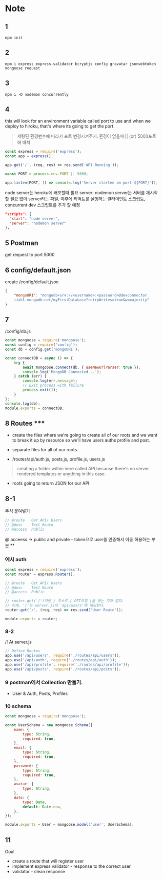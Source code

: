 # Note

## 1

```shell
npm init
```

## 2

```shell
npm i express express-validator bcryptjs config gravatar jsonwebtoken mongoose request
```

## 3

```shell
npm i -D nodemon concurrently
```

## 4

this will look for an environment variable called port to use and when we deploy to hiroku, that's where its going to get the port.

> 세팅된 환경변수에 따라서 포트 변경시켜주기. 환경이 없을때 || (or) 5000포트에 배치

```javascript
const express = require('express');
const app = express();

app.get('/', (req, res) => res.send('API Running'));

const PORT = process.env.PORT || 5000;

app.listen(PORT, () => console.log('Server started on port ${PORT}'));
```

node server는 heroku에 배포할때 필요
server: nodemon server는 서버를 재시작할 필요 없이 server라는 파일,
이후에 리액트를 실행하는 클라이언트 스크립트, concurrent dev 스크립트를 추가 할 예정

```json
"scripts": {
  "start": "node server",
  "server": "nodemon server"
},
```

## 5 Postman

get request to port 5000

## 6 config/default.json

create /config/default.json

```json
{
    "mongoURI": "mongodb+srv://<username>:<password>@devconnector.
    iixhl.mongodb.net/myFirstDatabase?retryWrites=true&w=majority"
}
```

## 7

/config/db.js

```javascript
const mongoose = require('mongoose');
const config = require('config');
const db = config.get('mongoURI');

const connectDB = async () => {
	try {
		await mongoose.connect(db, { useNewUrlParser: true });
		console.log('MongoDB Connected...');
	} catch (err) {
		console.log(err.message);
		// Exit process with failure
		process.exit(1);
	}
};
console.log(db);
module.exports = connectDB;
```

## 8 Routes \*\*\*

- create the files where we're going to create all of our roots and we want to break it up by resource so we'll have users auths profile and post.

- separate files for all of our roots.

- /routes/api/auth.js, posts,js, profile.js, users.js

> creating a folder within here called API because there's no server rendered templates or anything in this case.

- roots going to return JSON for our API

## 8-1

주석 붙여넣기

```javascript
// @route   Get API/ Users
// @desc    Test Route
// @access  Public
```

@ acceess -> public and private - token으로 user를 인증해서 이동 허용하는 부분 \*\*

### 예시 auth

```javascript
const express = require('express');
const router = express.Router();

// @route   Get API/ Users
// @desc    Test Route
// @access  Public

// router.get('/')이면 / 주소로 [ GET요청 ]을 하는 것과 같다.
// 이때, '/'는 server.js의 'api/users'에 해당된다.
router.get('/', (req, res) => res.send('User Route'));

module.exports = router;
```

### 8-2

/! At server.js

```javascript
// Define Routes
app.use('/api/users', require('./routes/api/users'));
app.use('/api/auth', require('./routes/api/auth'));
app.use('/api/profile', require('./routes/api/profile'));
app.use('/api/posts', require('./routes/api/posts'));
```

### 9 postman에서 Collection 만들기.

- User & Auth, Posts, Profiles

### 10 schema

```javascript
const mongoose = require('mongoose');

const UserSchema = new mongoose.Schema({
	name: {
		type: String,
		required: true,
	},
	email: {
		type: String,
		required: true,
	},
	password: {
		type: String,
		required: true,
	},
	avatar: {
		type: String,
	},
	date: {
		type: Date,
		default: Date.now,
	},
});

module.exports = User = mongoose.model('user', UserSchema);
```

## 11

Goal

- create a route that will register user
- implement express validator - response to the correct user
- validator - clean response
